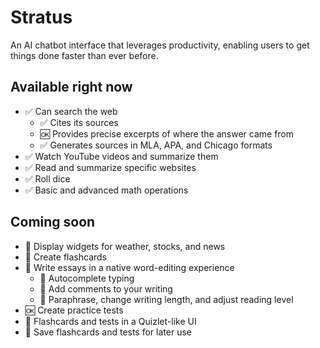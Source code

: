 # Stratus

An AI chatbot interface that leverages productivity, enabling users to get things done faster than ever before.

## Available right now

- ✅ Can search the web
  - ✅ Cites its sources
  - 🆗 Provides precise excerpts of where the answer came from
  - ✅ Generates sources in MLA, APA, and Chicago formats
- ✅ Watch YouTube videos and summarize them
- ✅ Read and summarize specific websites
- ✅ Roll dice
- ✅ Basic and advanced math operations

## Coming soon

- 🚫 Display widgets for weather, stocks, and news
- 🚫 Create flashcards
- 🚫 Write essays in a native word-editing experience
  - 🚫 Autocomplete typing
  - 🚫 Add comments to your writing
  - 🚫 Paraphrase, change writing length, and adjust reading level
- 🆗 Create practice tests
- 🚫 Flashcards and tests in a Quizlet-like UI
- 🚫 Save flashcards and tests for later use
